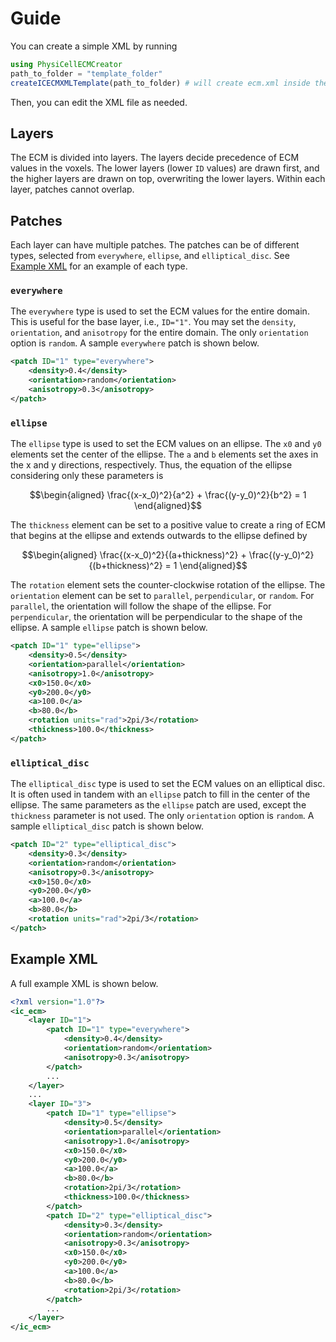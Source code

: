 # Guide

You can create a simple XML by running
```julia
using PhysiCellECMCreator
path_to_folder = "template_folder"
createICECMXMLTemplate(path_to_folder) # will create ecm.xml inside the folder "template_folder"
```

Then, you can edit the XML file as needed.

## Layers
The ECM is divided into layers.
The layers decide precedence of ECM values in the voxels.
The lower layers (lower `ID` values) are drawn first, and the higher layers are drawn on top, overwriting the lower layers.
Within each layer, patches cannot overlap.

## Patches
Each layer can have multiple patches.
The patches can be of different types, selected from `everywhere`, `ellipse`, and `elliptical_disc`.
See [Example XML](@ref) for an example of each type.

### `everywhere`
The `everywhere` type is used to set the ECM values for the entire domain.
This is useful for the base layer, i.e., `ID="1"`.
You may set the `density`, `orientation`, and `anisotropy` for the entire domain.
The only `orientation` option is `random`.
A sample `everywhere` patch is shown below.
```xml
<patch ID="1" type="everywhere">
    <density>0.4</density>
    <orientation>random</orientation>
    <anisotropy>0.3</anisotropy>
</patch>
```

### `ellipse`
The `ellipse` type is used to set the ECM values on an ellipse.
The `x0` and `y0` elements set the center of the ellipse.
The `a` and `b` elements set the axes in the x and y directions, respectively.
Thus, the equation of the ellipse considering only these parameters is

```math
\begin{aligned}
\frac{(x-x_0)^2}{a^2} + \frac{(y-y_0)^2}{b^2} = 1
\end{aligned}
```

The `thickness` element can be set to a positive value to create a ring of ECM that begins at the ellipse and extends outwards to the ellipse defined by

```math
\begin{aligned}
\frac{(x-x_0)^2}{(a+thickness)^2} + \frac{(y-y_0)^2}{(b+thickness)^2} = 1
\end{aligned}
```

The `rotation` element sets the counter-clockwise rotation of the ellipse.
The `orientation` element can be set to `parallel`, `perpendicular`, or `random`.
For `parallel`, the orientation will follow the shape of the ellipse.
For `perpendicular`, the orientation will be perpendicular to the shape of the ellipse.
A sample `ellipse` patch is shown below.
```xml
<patch ID="1" type="ellipse">
    <density>0.5</density>
    <orientation>parallel</orientation>
    <anisotropy>1.0</anisotropy>
    <x0>150.0</x0>
    <y0>200.0</y0>
    <a>100.0</a>
    <b>80.0</b>
    <rotation units="rad">2pi/3</rotation>
    <thickness>100.0</thickness>
</patch>
```

### `elliptical_disc`
The `elliptical_disc` type is used to set the ECM values on an elliptical disc.
It is often used in tandem with an `ellipse` patch to fill in the center of the ellipse.
The same parameters as the `ellipse` patch are used, except the `thickness` parameter is not used.
The only `orientation` option is `random`.
A sample `elliptical_disc` patch is shown below.
```xml
<patch ID="2" type="elliptical_disc">
    <density>0.3</density>
    <orientation>random</orientation>
    <anisotropy>0.3</anisotropy>
    <x0>150.0</x0>
    <y0>200.0</y0>
    <a>100.0</a>
    <b>80.0</b>
    <rotation units="rad">2pi/3</rotation>
</patch>
```

## Example XML

A full example XML is shown below.
```xml
<?xml version="1.0"?>
<ic_ecm>
    <layer ID="1">
        <patch ID="1" type="everywhere">
            <density>0.4</density>
            <orientation>random</orientation>
            <anisotropy>0.3</anisotropy>
        </patch>
        ...
    </layer>
    ...
    <layer ID="3">
        <patch ID="1" type="ellipse">
            <density>0.5</density>
            <orientation>parallel</orientation>
            <anisotropy>1.0</anisotropy>
            <x0>150.0</x0>
            <y0>200.0</y0>
            <a>100.0</a>
            <b>80.0</b>
            <rotation>2pi/3</rotation>
            <thickness>100.0</thickness>
        </patch>
        <patch ID="2" type="elliptical_disc">
            <density>0.3</density>
            <orientation>random</orientation>
            <anisotropy>0.3</anisotropy>
            <x0>150.0</x0>
            <y0>200.0</y0>
            <a>100.0</a>
            <b>80.0</b>
            <rotation>2pi/3</rotation>
        </patch>
        ...
    </layer>
</ic_ecm>
```